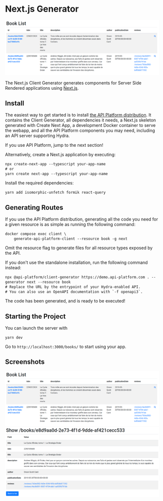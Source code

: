 # Next.js Generator

![List screenshot](images/nextjs/client-generator-nextjs-list.png)

The Next.js Client Generator generates components for Server Side Rendered applications using [Next.js](https://nextjs.org/).

## Install

The easiest way to get started is to install [the API Platform distribution](../distribution/index.md).
It contains the Client Generator, all dependencies it needs, a Next.js skeleton generated with Create Next App,
a development Docker container to serve the webapp, and all the API Platform components you may need, including an API server
supporting Hydra.

If you use API Platform, jump to the next section!

Alternatively, create a Next.js application by executing:

```console
npx create-next-app --typescript your-app-name
# or
yarn create next-app --typescript your-app-name
```

Install the required dependencies:

```console
yarn add isomorphic-unfetch formik react-query
```

## Generating Routes

If you use the API Platform distribution, generating all the code you need for a given resource is as simple as running the following command:

```console
docker compose exec client \
    generate-api-platform-client --resource book -g next
```

Omit the resource flag to generate files for all resource types exposed by the API.

If you don't use the standalone installation, run the following command instead:

```console
npx @api-platform/client-generator https://demo.api-platform.com . --generator next --resource book
# Replace the URL by the entrypoint of your Hydra-enabled API.
# You can also use an OpenAPI documentation with `-f openapi3`.
```

The code has been generated, and is ready to be executed!

## Starting the Project

You can launch the server with

```console
yarn dev
```

Go to `http://localhost:3000/books/` to start using your app.

## Screenshots

![List](images/nextjs/client-generator-nextjs-list.png)
![Show](images/nextjs/client-generator-nextjs-show.png)
